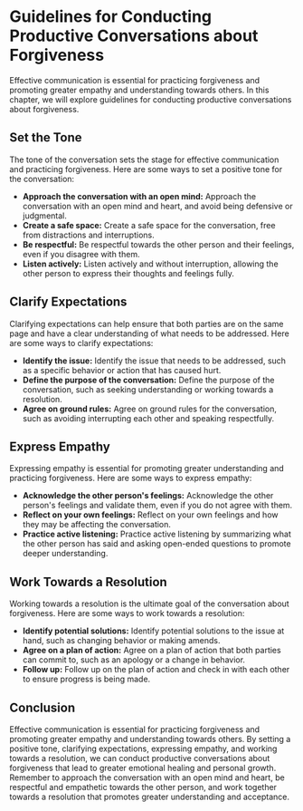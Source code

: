 Guidelines for Conducting Productive Conversations about Forgiveness
=========================================================================================================================

Effective communication is essential for practicing forgiveness and promoting greater empathy and understanding towards others. In this chapter, we will explore guidelines for conducting productive conversations about forgiveness.

Set the Tone
------------

The tone of the conversation sets the stage for effective communication and practicing forgiveness. Here are some ways to set a positive tone for the conversation:

* **Approach the conversation with an open mind:** Approach the conversation with an open mind and heart, and avoid being defensive or judgmental.
* **Create a safe space:** Create a safe space for the conversation, free from distractions and interruptions.
* **Be respectful:** Be respectful towards the other person and their feelings, even if you disagree with them.
* **Listen actively:** Listen actively and without interruption, allowing the other person to express their thoughts and feelings fully.

Clarify Expectations
--------------------

Clarifying expectations can help ensure that both parties are on the same page and have a clear understanding of what needs to be addressed. Here are some ways to clarify expectations:

* **Identify the issue:** Identify the issue that needs to be addressed, such as a specific behavior or action that has caused hurt.
* **Define the purpose of the conversation:** Define the purpose of the conversation, such as seeking understanding or working towards a resolution.
* **Agree on ground rules:** Agree on ground rules for the conversation, such as avoiding interrupting each other and speaking respectfully.

Express Empathy
---------------

Expressing empathy is essential for promoting greater understanding and practicing forgiveness. Here are some ways to express empathy:

* **Acknowledge the other person's feelings:** Acknowledge the other person's feelings and validate them, even if you do not agree with them.
* **Reflect on your own feelings:** Reflect on your own feelings and how they may be affecting the conversation.
* **Practice active listening:** Practice active listening by summarizing what the other person has said and asking open-ended questions to promote deeper understanding.

Work Towards a Resolution
-------------------------

Working towards a resolution is the ultimate goal of the conversation about forgiveness. Here are some ways to work towards a resolution:

* **Identify potential solutions:** Identify potential solutions to the issue at hand, such as changing behavior or making amends.
* **Agree on a plan of action:** Agree on a plan of action that both parties can commit to, such as an apology or a change in behavior.
* **Follow up:** Follow up on the plan of action and check in with each other to ensure progress is being made.

Conclusion
----------

Effective communication is essential for practicing forgiveness and promoting greater empathy and understanding towards others. By setting a positive tone, clarifying expectations, expressing empathy, and working towards a resolution, we can conduct productive conversations about forgiveness that lead to greater emotional healing and personal growth. Remember to approach the conversation with an open mind and heart, be respectful and empathetic towards the other person, and work together towards a resolution that promotes greater understanding and acceptance.


